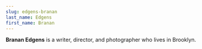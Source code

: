 ```yaml
---
slug: edgens-branan
last_name: Edgens
first_name: Branan
---
```

**Branan Edgens** is a writer, director, and photographer who lives in Brooklyn.